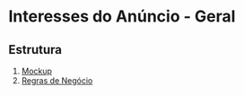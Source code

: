 # Interesses do Anúncio - Geral

## Estrutura
1. [Mockup](mockup/interesse.mockup.md)
2. [Regras de Negócio](regras%20de%20negócio/interesse.bdd.md)